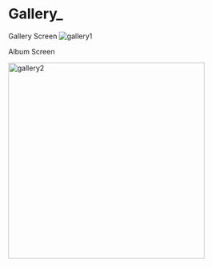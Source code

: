 # Gallery_

Gallery Screen
![gallery1](https://github.com/user-attachments/assets/d5165d58-fb7d-4836-a361-39291923c039)


Album Screen

<img width="392" alt="gallery2" src="https://github.com/user-attachments/assets/dabbbd5e-fd64-4172-9286-1fa1dd215f06">
